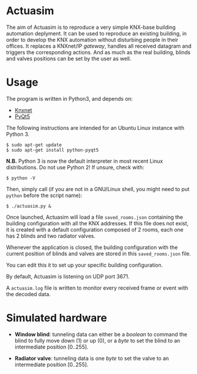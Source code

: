 # Actuasim

The aim of Actuasim is to reproduce a very simple KNX-base building automation
deplyment.  It can be used to reproduce an existing building, in order to
develop the KNX automation without disturbing people in their offices.  It
replaces a KNXnet/IP *gateway*, handles all received datagram and triggers the
corresponding actions. And as much as the real building, blinds and valves
positions can be set by the user as well.

# Usage

The program is written in Python3, and depends on:

- [Knxnet](https://githepia.hesge.ch/adrienma.lescourt/knxnet_iot)
- [PyQt5](https://riverbankcomputing.com/software/pyqt)

The following instructions are intended for an Ubuntu Linux instance with
Python 3.
```shell
$ sudo apt-get update
$ sudo apt-get install python-pyqt5
```
**N.B.** Python 3 is now the default interpreter in most recent Linux
distributions. Do not use Python 2! If unsure, check with:
```shell
$ python -V
```

Then, simply call (if you are not in a GNU/Linux shell, you might need to put
`python` before the script name):
```shell
$ ./actuasim.py &
```

Once launched, Actuasim will load a file `saved_rooms.json` containing the
building configuration with all the KNX addresses. If this file does not
exist, it is created with a default configuration composed of 2 rooms, each
one has 2 blinds and two radiator valves.

Whenever the application is closed, the building configuration with the
current position of blinds and valves are stored in this `saved_rooms.json`
file.

You can edit this it to set up your specific building configuration.

By default, Actuasim is listening on UDP port 3671.

A `actuasim.log` file is written to monitor every received frame or event with
the decoded data.


# Simulated hardware

- **Window blind**: tunneling data can either be a *boolean* to command the
    blind to fully move down (1) or up (0), or a *byte* to set the blind to an
    intermediate position [0..255].

- **Radiator valve**: tunneling data is one *byte* to set the valve to an
  intermediate position [0..255].

